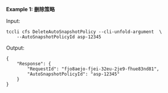 **Example 1: 删除策略**



Input: 

```
tccli cfs DeleteAutoSnapshotPolicy --cli-unfold-argument  \
    --AutoSnapshotPolicyId asp-12345
```

Output: 
```
{
    "Response": {
        "RequestId": "fjo8aejo-fjei-32eu-2je9-fhue83nd81",
        "AutoSnapshotPolicyId": "asp-12345"
    }
}
```

